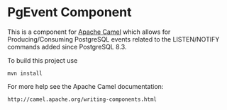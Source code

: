 PgEvent Component 
=================

This is a component for [Apache Camel](http://camel.apache.org/) which allows
for Producing/Consuming PostgreSQL events related to the LISTEN/NOTIFY commands
added since PostgreSQL 8.3.

To build this project use

    mvn install

For more help see the Apache Camel documentation:

    http://camel.apache.org/writing-components.html
    
